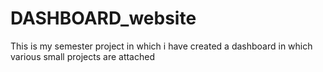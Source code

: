 # DASHBOARD_website
 This is my semester project in which i have created a dashboard in which various small projects are attached
